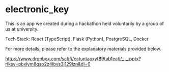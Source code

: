 # electronic_key

This is an app we created during a hackathon held voluntarily by a group of us at university.

Tech Stack: React (TypeScript), Flask (Python), PostgreSQL, Docker

For more details, please refer to the explanatory materials provided below.

https://www.dropbox.com/scl/fi/catuntaoxyt89tab1eatj/_-_.pptx?rlkey=pbxiym8qso2z4lbvs3j129lzn&dl=0